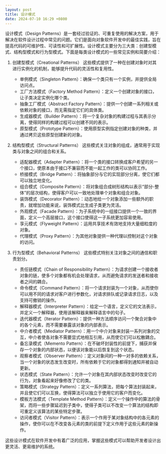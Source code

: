 ```yaml
---
layout: post
title: 设计模式
date: 2024-07-10 16:29 +0800
---
```

设计模式（Design Patterns）是一套经过验证的、可重复使用的解决方案，用于解决在软件设计过程中常见的问题。它们是面向对象软件开发中的最佳实践，旨在提高代码的可维护性、可读性和可扩展性。设计模式主要分为三大类：创建型模式、结构型模式和行为型模式。下面是每类设计模式的一些常见实例和简要介绍：

1. 创建型模式（Creational Patterns）
这些模式提供了一种在创建对象时对其进行实例化的机制，能够提升代码的灵活性和复用性。

    * 单例模式（Singleton Pattern）：确保一个类只有一个实例，并提供全局访问点。
    * 工厂方法模式（Factory Method Pattern）：定义一个创建对象的接口，让子类决定实例化哪个类。
    * 抽象工厂模式（Abstract Factory Pattern）：提供一个创建一系列相关或依赖对象的接口，而无需指定它们的具体类。
    * 生成器模式（Builder Pattern）：将一个复杂对象的构建过程与其表示分离，使得同样的构建过程可以创建不同的表示。
    * 原型模式（Prototype Pattern）：使用原型实例指定创建对象的种类，并通过拷贝这些原型创建新的对象。
2. 结构型模式（Structural Patterns）
这些模式关注对象的组成，通常用于实现类与对象之间的组合和关系。

    * 适配器模式（Adapter Pattern）：将一个类的接口转换成客户希望的另一个接口，使原本由于接口不兼容而不能一起工作的类可以协同工作。
    * 桥接模式（Bridge Pattern）：将抽象部分与它的实现部分分离，使它们都可以独立地变化。
    * 组合模式（Composite Pattern）：将对象组合成树形结构以表示“部分-整体”的层次结构，使得客户可以一致地处理单个对象和组合对象。
    * 装饰模式（Decorator Pattern）：动态地给一个对象添加一些额外的职责，就增加功能来说，装饰模式比生成子类更为灵活。
    * 外观模式（Facade Pattern）：为子系统中的一组接口提供一个一致的界面，定义一个高层接口，这个接口使得这一子系统更加容易使用。
    * 享元模式（Flyweight Pattern）：运用共享技术有效地支持大量细粒度的对象。
    * 代理模式（Proxy Pattern）：为其他对象提供一种代理以控制对这个对象的访问。
3. 行为型模式（Behavioral Patterns）
这些模式特别关注对象之间的通信和职责划分。

    * 责任链模式（Chain of Responsibility Pattern）：为请求创建一个接收者对象的链，使多个对象都有机会处理请求，从而避免请求的发送者和接收者之间的耦合。
    * 命令模式（Command Pattern）：将一个请求封装为一个对象，从而使你可以用不同的请求对客户进行参数化，对请求排队或记录请求日志，以及支持可撤销的操作。
    * 解释器模式（Interpreter Pattern）：给定一个语言，定义它的文法表示，并定义一个解释器，使用该解释器来解释语言中的句子。
    * 迭代器模式（Iterator Pattern）：提供一种方法顺序访问一个聚合对象中的各个元素，而不需要暴露该对象的内部表示。
    * 中介者模式（Mediator Pattern）：用一个中介对象来封装一系列对象的交互，中介者使各对象不需要显式地相互引用，从而使它们可以松散耦合。
    * 备忘录模式（Memento Pattern）：在不破坏封装性的前提下，捕获并保存一个对象的内部状态，以便该对象能以后恢复到这个状态。
    * 观察者模式（Observer Pattern）：定义对象间的一种一对多的依赖关系，当一个对象的状态发生改变时，所有依赖于它的对象都得到通知并被自动更新。
    * 状态模式（State Pattern）：允许一个对象在其内部状态改变时改变它的行为，对象看起来好像修改了它的类。
    * 策略模式（Strategy Pattern）：定义一系列算法，把每个算法封装起来，并且使它们可以互换，使得算法可以独立于使用它的客户而变化。
    * 模板方法模式（Template Method Pattern）：定义一个操作中的算法的骨架，而将一些步骤延迟到子类中，使得子类可以不改变一个算法的结构即可重定义该算法的某些特定步骤。
    * 访问者模式（Visitor Pattern）：表示一个作用于某对象结构中的各元素的操作，使你可以在不改变各元素的类的前提下定义作用于这些元素的新操作。

这些设计模式在软件开发中有着广泛的应用，掌握这些模式可以帮助开发者设计出更灵活、更易维护的系统。